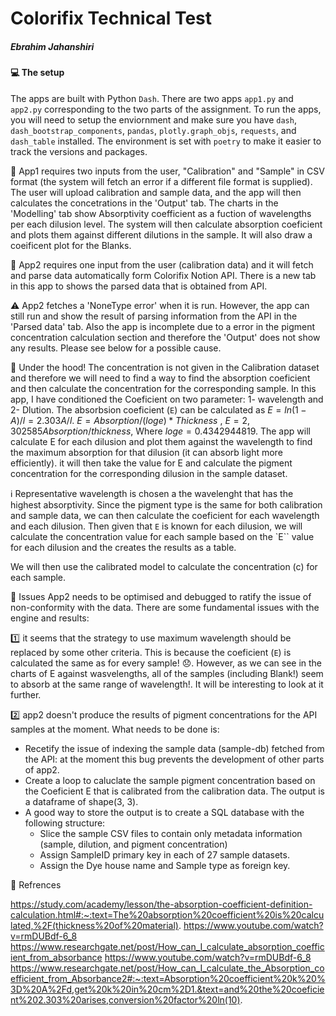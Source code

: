 # Colorifix Technical Test
##### Ebrahim Jahanshiri


#### :computer: The setup
The apps are built with Python `Dash`. There are two apps `app1.py` and `app2.py` corresponding to the two parts of the assignment. To run the apps, you will need to setup the enviornment and make sure you have `dash`, `dash_bootstrap_components`, `pandas`, `plotly.graph_objs`, `requests`, and `dash_table` installed. The environment is set with `poetry` to make it easier to track the versions and packages. 

:bell: App1 requires two inputs from the user, "Calibration" and "Sample" in CSV format (the system will fetch an error if a different file format is supplied). The user will upload calibration and sample data, and the app will then calculates the concetrations in the 'Output' tab. The charts in the 'Modelling' tab show Absorptivity coefficient as a fuction of wavelengths per each dilusion level. The system will then calculate absorption coeficient and plots them against different dilutions in the sample. It will also draw a coeificent plot for the Blanks.  

:bell: App2 requires one input from the user (calibration data) and it will fetch and parse data automatically form Colorifix Notion API. There is a new tab in this app to shows the parsed data that is obtained from API. 

:warning: App2 fetches a 'NoneType error' when it is run. However, the app can still run and show the result of parsing information from the API in the 'Parsed data' tab. Also the app is incomplete due to a error in the pigment concentration calculation section and therefore the 'Output' does not show any results. Please see below for a possible cause. 

:rainbow: Under the hood!
The concentration is not given in the Calibration dataset and therefore we will need to find a way to find the absorption coeficient and then calculate the concentration for the corresponding sample. In this app, I have conditioned the Coeficient on two parameter: 1- wavelength and 2- Dlution. 
The absorbsion coeficient (`E`) can be calculated as $E = ln(1-A)/l = 2.303 A/l$. $E = Absorption / (loge) * Thickness$ , 
$E = 2,302585 Absorption / thickness$, Where $loge = 0.4342944819$.
The app will calculate E for each dilusion and plot them against the wavelength to find the maximum absorption for that dilusion (it can absorb light more efficiently). 
it will then take the value for E and calculate the pigment concentration for the corresponding dilusion in the sample dataset. 

:information_source: Representative wavelength is chosen a the wavelenght that has the highest absorptivity. Since the pigment type is the same for both calibration and sample data, we can then calculate the coeficient for each wavelength and each dilusion. Then given that `E` is known for each dilusion, we will calculate the concentration value for each sample based on the `E`` value for each dilusion and the creates the results as a table. 

We will then use the calibrated model to calculate the concentration (c) for each sample. 

:bug: Issues 
App2 needs to be optimised and debugged to ratify the issue of non-conformity with the data. There are some fundamental issues with the engine and results:

:one: it seems that the strategy to use maximum wavelength should be replaced by some other criteria. This is because the coeficient (`E`) is calculated the same as for every sample! :disappointed:. However, as we can see in the charts of E against wasvelengths, all of the samples (including Blank!) seem to absorb at the same range of wavelength!. It will be interesting to look at it further. 

:two: app2 doesn't produce the results of pigment concentrations for the API samples at the moment. What needs to be done is:  
- Recetify the issue of indexing the sample data (sample-db) fetched from the API: at the moment this bug prevents the development of other parts of app2. 
- Create a loop to caluclate the sample pigment concentration based on the Coeficient E that is calibrated from the calibration data. The output is a dataframe of shape(3, 3). 
- A good way to store the output is to create a SQL database with the following structure:
    - Slice the sample CSV files to contain only metadata information (sample, dilution, and pigment concentration)
    - Assign SampleID primary key in each of 27 sample datasets. 
    - Assign the Dye house name and Sample type as foreign key. 


:green_book: Refrences

https://study.com/academy/lesson/the-absorption-coefficient-definition-calculation.html#:~:text=The%20absorption%20coefficient%20is%20calculated,%2F(thickness%20of%20material).
https://www.youtube.com/watch?v=rmDUBdf-6_8 
https://www.researchgate.net/post/How_can_I_calculate_absorption_coefficient_from_absorbance
https://www.youtube.com/watch?v=rmDUBdf-6_8
https://www.researchgate.net/post/How_can_I_calculate_the_Absorption_coefficient_from_Absorbance2#:~:text=Absorption%20coefficient%20k%20%3D%20A%2Fd,get%20k%20in%20cm%2D1.&text=and%20the%20coeficient%202.303%20arises,conversion%20factor%20ln(10).


